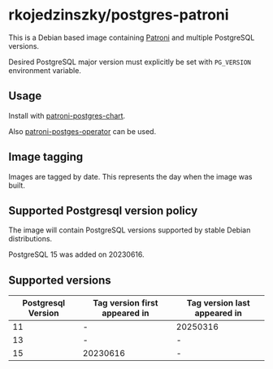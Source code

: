 # rkojedzinszky/postgres-patroni

This is a Debian based image containing [Patroni](https://github.com/zalando/patroni)
and multiple PostgreSQL versions.

Desired PostgreSQL major version must explicitly be set with `PG_VERSION` environment variable.

## Usage

Install with [patroni-postgres-chart](https://github.com/rkojedzinszky/patroni-postgres-chart).

Also [patroni-postges-operator](https://github.com/k-web-s/patroni-postgres-operator) can be used.

## Image tagging

Images are tagged by date. This represents the day when the image was built.

## Supported Postgresql version policy

The image will contain PostgreSQL versions supported by stable Debian distributions.

PostgreSQL 15 was added on 20230616.

## Supported versions

Postgresql Version | Tag version first appeared in | Tag version last appeared in
| - | - | -
11 | - | 20250316
13 | - | -
15 | 20230616 | -
